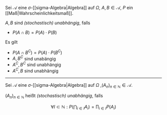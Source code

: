 Sei $\mathcal{A}$ eine $\sigma$-[[sigma-Algebra|Algebra]] auf $\Omega$, $A, B \in \mathcal{A}$, $P$ ein [[Maß|Wahrscheinlichkeitsmaß]].

$A, B$ sind *(stochastisch) unabhängig*, falls
- $P(A \cap B) = P(A) \cdot P(B)$

Es gilt
- $P(A \cap B^C) = P(A) \cdot P(B^C)$
- $A, B^C$ sind unabängig
- $A^C, B^C$ sind unabhängig
- $A^C, B$ sind unabhängig

---

Sei $\mathcal{A}$ eine $\sigma$-[[sigma-Algebra|Algebra]] auf $\Omega$ ,$(A_n)_{n \in \mathbb{N}} \in \mathcal{A}$.

$(A_n)_{n \in \mathbb{N}}$ heißt *(stochastisch) unabhängig*, falls

$$
	\forall I \subset \mathbb{N} : P\left( \bigcap_{i \in I} A_i \right) = \prod_{i \in I} P(A_i)
$$